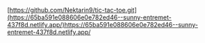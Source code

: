 [https://github.com/Nektarin9/tic-tac-toe.git](https://65ba591e088606e0e782ed46--sunny-entremet-437f8d.netlify.app/)https://65ba591e088606e0e782ed46--sunny-entremet-437f8d.netlify.app/
